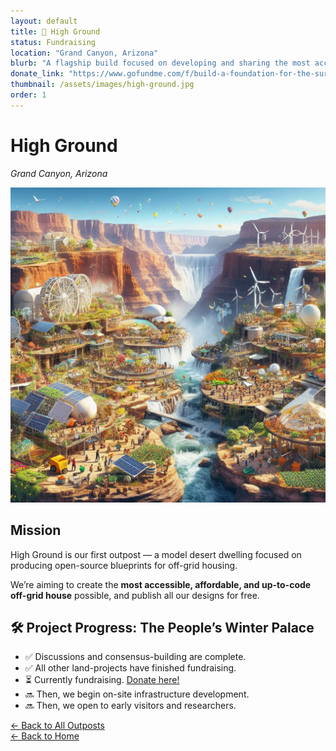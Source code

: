```yaml
---
layout: default
title: 🌄 High Ground
status: Fundraising
location: "Grand Canyon, Arizona"
blurb: "A flagship build focused on developing and sharing the most accessible, sustainable, and code-compliant off-grid housing plans."
donate_link: "https://www.gofundme.com/f/build-a-foundation-for-the-survival-of-humanity"
thumbnail: /assets/images/high-ground.jpg
order: 1
---
```


# High Ground  
_Grand Canyon, Arizona_

![High Ground Image](/assets/images/high-ground.jpg)

## Mission

High Ground is our first outpost — a model desert dwelling focused on producing open-source blueprints for off-grid housing.

We’re aiming to create the **most accessible, affordable, and up-to-code off-grid house** possible, and publish all our designs for free.

## 🛠️ Project Progress: The People’s Winter Palace
- ✅ Discussions and consensus-building are complete.
- ✅ All other land-projects have finished fundraising.
- ⏳ Currently fundraising. [Donate here!](https://www.gofundme.com/f/build-a-foundation-for-the-survival-of-humanity)
- 🔜 Then, we begin on-site infrastructure development.
- 🔜 Then, we open to early visitors and researchers.

[← Back to All Outposts](/outposts/)  
[← Back to Home](/)
